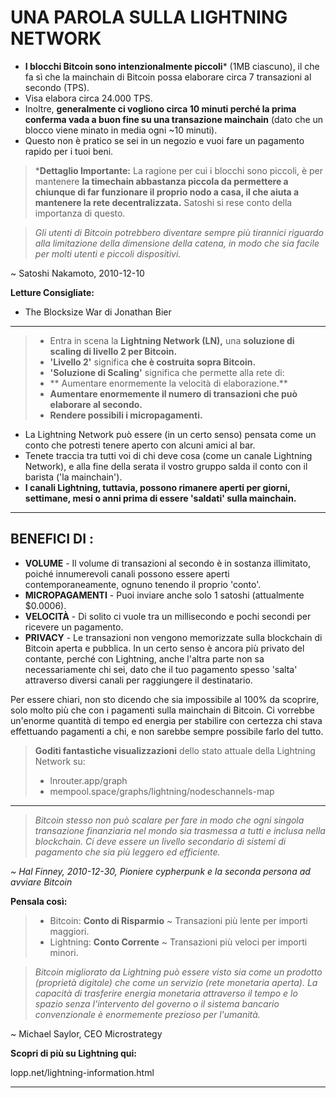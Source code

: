 # UNA PAROLA SULLA LIGHTNING NETWORK
* **I blocchi Bitcoin sono intenzionalmente piccoli*** (1MB ciascuno),
il che fa sì che la mainchain di Bitcoin possa elaborare circa 7 transazioni al secondo (TPS).
* Visa elabora circa 24.000 TPS.
* Inoltre, **generalmente ci vogliono circa 10 minuti
perché la prima conferma vada a buon fine su una
transazione mainchain** (dato che un blocco viene
minato in media ogni ~10 minuti).
* Questo non è pratico se sei in un negozio e vuoi
fare un pagamento rapido per i tuoi beni.

> ***Dettaglio Importante:** La ragione per cui i blocchi sono piccoli,
è per mantenere **la timechain abbastanza piccola da permettere a chiunque
di far funzionare il proprio nodo a casa, il che aiuta a mantenere
la rete decentralizzata.** Satoshi si rese conto della
importanza di questo.

>*Gli utenti di Bitcoin potrebbero diventare sempre più
tirannici riguardo alla limitazione della dimensione
della catena, in modo che sia facile per molti utenti
e piccoli dispositivi.*

~ Satoshi Nakamoto, 2010-12-10

**Letture Consigliate:**
* The Blocksize War di Jonathan Bier
---

>* Entra in scena la **Lightning Network (LN),** una **soluzione di
>scaling di livello 2 per Bitcoin.**
>* **'Livello 2'** significa **che è costruita sopra Bitcoin.**
>* **'Soluzione di Scaling'** significa che permette alla rete di:
>* ** Aumentare enormemente la velocità di elaborazione.**
>* **Aumentare enormemente il numero di transazioni che
>può elaborare al secondo.**
>* **Rendere possibili i micropagamenti.**

* La Lightning Network può essere (in un certo senso) pensata come
un conto che potresti tenere aperto con alcuni amici al bar.
* Tenete traccia tra tutti voi di chi deve cosa
(come un canale Lightning Network), e alla fine
della serata il vostro gruppo salda il conto con il barista
('la mainchain').
* **I canali Lightning, tuttavia, possono rimanere aperti
per giorni, settimane, mesi o anni prima di essere
'saldati' sulla mainchain.**

---
## BENEFICI DI :
* **VOLUME** - Il volume di transazioni al secondo è
in sostanza illimitato, poiché innumerevoli canali possono essere
aperti contemporaneamente, ognuno tenendo il proprio
'conto'.
* **MICROPAGAMENTI** - Puoi inviare anche solo 1
satoshi (attualmente $0.0006).
* **VELOCITÀ** - Di solito ci vuole tra un millisecondo e pochi
secondi per ricevere un pagamento.
* **PRIVACY** - Le transazioni non vengono memorizzate sulla
blockchain di Bitcoin aperta e pubblica. In un certo senso è
ancora più privato del contante, perché con Lightning,
anche l'altra parte non sa necessariamente chi
sei, dato che il tuo pagamento spesso 'salta' attraverso
diversi canali per raggiungere il destinatario.

Per essere chiari, non sto dicendo che sia impossibile al 100% da
scoprire, solo molto più che con i pagamenti sulla
mainchain di Bitcoin.
Ci vorrebbe un'enorme quantità di tempo ed energia
per stabilire con certezza chi stava effettuando pagamenti
a chi, e non sarebbe sempre possibile
farlo del tutto.

>**Goditi fantastiche visualizzazioni** dello stato attuale
>della Lightning Network su:
>* lnrouter.app/graph
>* mempool.space/graphs/lightning/nodeschannels-map

---

>*Bitcoin stesso non può scalare per fare in modo che ogni
singola transazione finanziaria nel
mondo sia trasmessa a tutti e
inclusa nella blockchain.
Ci deve essere un livello secondario di
sistemi di pagamento che sia più leggero
ed efficiente.*

*~ Hal Finney, 2010-12-30, Pioniere cypherpunk
e la seconda persona ad avviare Bitcoin*

**Pensala così:**
>* Bitcoin: **Conto di Risparmio** ~ Transazioni più lente per
>importi maggiori.
>* Lightning: **Conto Corrente** ~ Transazioni più veloci
>per importi minori.


>*Bitcoin migliorato da Lightning può essere visto sia come un
prodotto (proprietà digitale) che come un servizio (rete monetaria aperta).
La capacità di trasferire energia monetaria attraverso
il tempo e lo spazio senza l'intervento del governo o
il sistema bancario convenzionale è enormemente prezioso per l'umanità.*

~ Michael Saylor, CEO
Microstrategy

**Scopri di più su Lightning qui:**

lopp.net/lightning-information.html

---
